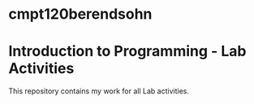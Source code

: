 # cmpt120berendsohn

Introduction to Programming - Lab Activities
============================================
This repository contains my work for all Lab activities.